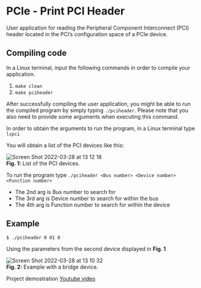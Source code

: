 # PCIe - Print PCI Header
User application for reading the Peripheral Component Interconnect (PCI) header located in the PCI’s configuration space of a PCIe device.

## Compiling code

In a Linux terminal, input the following commands in order to compile your application. 
1. ```make clean```
2. ```make pciheader```

After successfully compiling the user application, you might be able to run the compiled program 
by simply typing ```./pciheader```. Please note that you also need to provide some arguments when executing this command. 

In order to obtain the arguments to run the program, in a Linux terminal type ```lspci```

You will obtain a list of the PCI devices like this:

![Screen Shot 2022-03-28 at 13 12 18](https://user-images.githubusercontent.com/78834111/160469838-bdfed10b-ae89-4309-b0f2-f548a22dd901.png)<br />
**Fig. 1:** List of the PCI devices.

To run the program type ```./pciheader <Bus number> <Device number> <Function number> ```

* The 2nd arg is Bus number to search for
* The 3rd arg is Device number to search for within the bus
* The 4th arg is Function number to search for within the device

## Example 

```$ ./pciheader 0 01 0 ```

Using the parameters from the second device displayed in **Fig. 1**

![Screen Shot 2022-03-28 at 13 10 32](https://user-images.githubusercontent.com/78834111/160469511-2e1f9f94-8206-409f-ace2-b977f2089f7f.png)<br />
**Fig. 2:** Example with a bridge device.

Project demostration [Youtube video](https://youtu.be/163qVFvFtpY)
